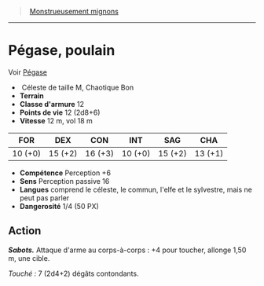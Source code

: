 ﻿> [Monstrueusement mignons](baby_bestiary.md)

---

# Pégase, poulain

Voir [Pégase](hd_monsters_pegase.md)

-  Céleste de taille M, Chaotique Bon
- **Terrain** 
- **Classe d'armure** 12
- **Points de vie** 12 (2d8+6)
- **Vitesse** 12 m, vol 18 m

|FOR|DEX|CON|INT|SAG|CHA|
|---|---|---|---|---|---|
|10 (+0)|15 (+2)|16 (+3)|10 (+0)|15 (+2)|13 (+1)|

- **Compétence** Perception +6
- **Sens** Perception passive 16
- **Langues** comprend le céleste, le commun, l'elfe et le sylvestre, mais ne peut pas parler
- **Dangerosité** 1/4 (50 PX)

## Action

**_Sabots._** Attaque d'arme au corps-à-corps : +4 pour toucher, allonge 1,50 m, une cible.

_Touché :_ 7 (2d4+2) dégâts contondants.

